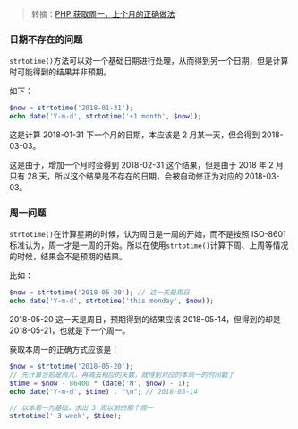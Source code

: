 > 转摘：[PHP 获取周一，上个月的正确做法](https://www.tuicool.com/articles/vEbuIvQ)

### 日期不存在的问题

`strtotime()`方法可以对一个基础日期进行处理，从而得到另一个日期，但是计算时可能得到的结果并非预期。

如下：

```php
$now = strtotime('2018-01-31');
echo date('Y-m-d', strtotime('+1 month', $now));
```

这是计算 2018-01-31 下一个月的日期，本应该是 2 月某一天，但会得到 2018-03-03。

这是由于，增加一个月时会得到 2018-02-31 这个结果，但是由于 2018 年 2 月只有 28 天，所以这个结果是不存在的日期，会被自动修正为对应的 2018-03-03。

### 周一问题

`strtotime()`在计算星期的时候，认为周日是一周的开始，而不是按照 ISO-8601 标准认为，周一才是一周的开始。所以在使用`strtotime()`计算下周、上周等情况的时候，结果会不是预期的结果。

比如：

```php
$now = strtotime('2018-05-20'); // 这一天是周日
echo date('Y-m-d', strtotime('this monday', $now));
```

2018-05-20 这一天是周日，预期得到的结果应该 2018-05-14，但得到的却是 2018-05-21，也就是下一个周一。

获取本周一的正确方式应该是：

```php
$now = strtotime('2018-05-20');
// 先计算当前是周几，再减去相应的天数，就得到对应的本周一的时间戳了
$time = $now - 86400 * (date('N', $now) - 1);
echo date('Y-m-d', $time) . "\n"; // 2018-05-14

// 以本周一为基础，求出 3 周以前的那个周一
strtotime('-3 week', $time);
```


